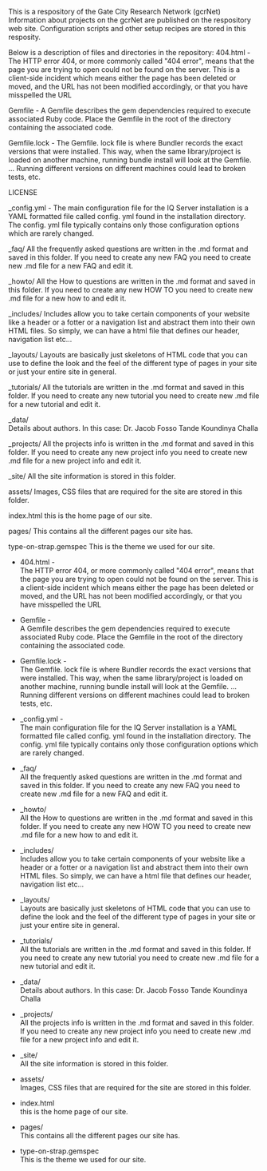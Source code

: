 This is a respository of the Gate City Research Network (gcrNet)
Information about projects on the gcrNet are published on the
respository web site. Configuration scripts and other setup
recipes are stored in this resposity.

Below is a description of files and directories in the repository:
404.html -
The HTTP error 404, or more commonly called "404 error", means that the page you are trying to open could not be found on the server. This is a client-side incident which means either the page has been deleted or moved, and the URL has not been modified accordingly, or that you have misspelled the URL    

Gemfile -
A Gemfile describes the gem dependencies required to execute associated Ruby code. Place the Gemfile in the root of the directory containing the associated code.

Gemfile.lock -
The Gemfile. lock file is where Bundler records the exact versions that were installed. This way, when the same library/project is loaded on another machine, running bundle install will look at the Gemfile. ... Running different versions on different machines could lead to broken tests, etc.

LICENSE 

_config.yml -
The main configuration file for the IQ Server installation is a YAML formatted file called config. yml found in the installation directory. The config. yml file typically contains only those configuration options which are rarely changed.
             
_faq/ 
All the frequently asked questions are written in the .md format and saved in this folder.
If you need to create any new FAQ you need to create new .md file for a new FAQ and edit it. 

_howto/ 
All the How to questions are written in the .md format and saved in this folder.
If you need to create any new HOW TO you need to create new .md file for a new how to and edit it. 

_includes/ 
Includes allow you to take certain components of your website like a header or a fotter or a navigation list and abstract them into their own HTML files.
So simply, we can have a html file that defines our header, navigation list etc...

_layouts/ 
Layouts are basically just skeletons of HTML code that you can use to define the look and the feel of the different type of pages in your site or just your entire site in general.

_tutorials/ 
All the tutorials are written in the .md format and saved in this folder.
If you need to create any new tutorial you need to create new .md file for a new tutorial and edit it. 

_data/  
Details about authors.
In this case:
Dr. Jacob Fosso Tande
Koundinya Challa

_projects/
All the projects info is written in the .md format and saved in this folder.
If you need to create any new project info you need to create new .md file for a new project info and edit it. 
                   
_site/ 
All the site information is stored in this folder.

assets/ 
Images, CSS files that are required for the site are stored in this folder.

index.html
this is the home page of our site.

pages/
This contains all the different pages our site has.

type-on-strap.gemspec
This is the theme we used for our site.


* 404.html - <br>
The HTTP error 404, or more commonly called "404 error", means that the page you are trying to open could not be found on the server. This is a client-side incident which means either the page has been deleted or moved, and the URL has not been modified accordingly, or that you have misspelled the URL    

* Gemfile - <br>
A Gemfile describes the gem dependencies required to execute associated Ruby code. Place the Gemfile in the root of the directory containing the associated code.

* Gemfile.lock - <br>
The Gemfile. lock file is where Bundler records the exact versions that were installed. This way, when the same library/project is loaded on another machine, running bundle install will look at the Gemfile. ... Running different versions on different machines could lead to broken tests, etc.

* _config.yml - <br>
The main configuration file for the IQ Server installation is a YAML formatted file called config. yml found in the installation directory. The config. yml file typically contains only those configuration options which are rarely changed.            
* _faq/ <br>
All the frequently asked questions are written in the .md format and saved in this folder.
If you need to create any new FAQ you need to create new .md file for a new FAQ and edit it. 

* _howto/ <br>
All the How to questions are written in the .md format and saved in this folder.
If you need to create any new HOW TO you need to create new .md file for a new how to and edit it. 

* _includes/ <br>
Includes allow you to take certain components of your website like a header or a fotter or a navigation list and abstract them into their own HTML files.
So simply, we can have a html file that defines our header, navigation list etc...

* _layouts/ <br>
Layouts are basically just skeletons of HTML code that you can use to define the look and the feel of the different type of pages in your site or just your entire site in general.

* _tutorials/ <br>
All the tutorials are written in the .md format and saved in this folder.
If you need to create any new tutorial you need to create new .md file for a new tutorial and edit it. 

* _data/  <br>
Details about authors.
In this case:
Dr. Jacob Fosso Tande
Koundinya Challa

* _projects/ <br>
All the projects info is written in the .md format and saved in this folder.
If you need to create any new project info you need to create new .md file for a new project info and edit it. 
                   
* _site/ <br>
All the site information is stored in this folder.

* assets/ <br>
Images, CSS files that are required for the site are stored in this folder.

* index.html<br>
this is the home page of our site.

* pages/<br>
This contains all the different pages our site has.

* type-on-strap.gemspec <br>
This is the theme we used for our site.






